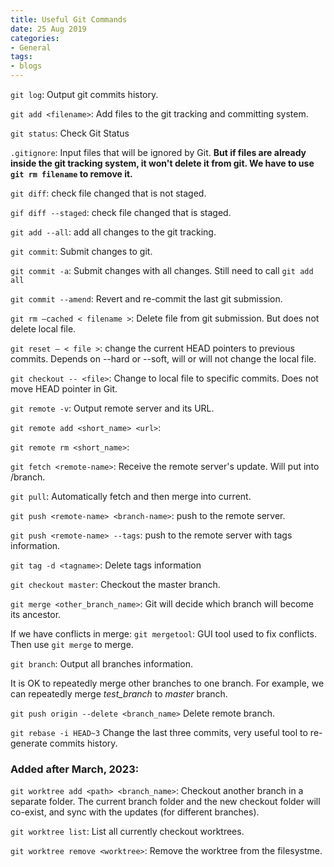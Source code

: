 ```yaml
---
title: Useful Git Commands
date: 25 Aug 2019
categories:
- General
tags:
- blogs
---
```


`git log`: Output git commits history.

`git add <filename>`: Add files to the git tracking and committing system.

`git status`: Check Git Status

`.gitignore`: Input files that will be ignored by Git. **But if files are already inside the git tracking system, it won't delete it from git. We have to use `git rm filename` to remove it.**

`git diff`: check file changed that is not staged. 

`gif diff --staged`: check file changed that is staged.

`git add --all`: add all changes to the git tracking.

`git commit`: Submit changes to git.

`git commit -a`: Submit changes with all changes. Still need to call `git add all`

`git commit --amend`: Revert and re-commit the last git submission.

`git rm –cached < filename >`: Delete file from git submission. But does not delete local file.

`git reset – < file >`: change the current HEAD pointers to previous commits. Depends on --hard or --soft, will or will not change the local file.

`git checkout -- <file>`: Change to local file to specific commits. Does not move HEAD pointer in Git.

`git remote -v`: Output remote server and its URL.

`git remote add <short_name> <url>`:

`git remote rm <short_name>`:

`git fetch <remote-name>`:  Receive the remote server's update. Will put into <remote-name>/branch.

`git pull`: Automatically fetch and then merge into current.

`git push <remote-name> <branch-name>`: push to the remote server.

`git push <remote-name> --tags`: push to the remote server with tags information.

`git tag -d <tagname>`: Delete tags information

`git checkout master`: Checkout the master branch.

`git merge <other_branch_name>`: Git will decide which branch will become its ancestor.

If we have conflicts in merge:
`git mergetool`: GUI tool used to fix conflicts. Then use `git merge` to merge.

`git branch`: Output all branches information.

It is OK to repeatedly merge other branches to one branch. For example, we can repeatedly merge *test_branch* to *master* branch. 

`git push origin --delete <branch_name>` Delete remote branch.

`git rebase -i HEAD~3` Change the last three commits, very useful tool to re-generate commits history.

### Added after March, 2023:

`git worktree add <path> <branch_name>`: Checkout another branch in a separate folder. The current branch folder and the new checkout folder will co-exist, and sync with the updates (for different branches). 

`git worktree list`: List all currently checkout worktrees. 

`git worktree remove <worktree>`: Remove the worktree from the filesystme.

